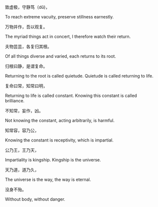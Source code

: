 致虚极，守静笃（dǔ)，

To reach extreme vacuity, preserve stillness earnestly.

万物并作，吾以观复。

The myriad things act in concert, I therefore watch their return.

夫物芸芸，各复归其根。

Of all things diverse and varied, each returns to its root.

归根曰静，是谓复命。

Returning to the root is called quietude. Quietude is called returning to life.

复命曰常，知常曰明，

Returning to life is called constant. Knowing this constant is called brilliance.

不知常，妄作，凶。

Not knowing the constant, acting arbitrarily, is harmful.

知常容，容乃公，

Knowing the constant is receptivity, which is impartial.

公乃王，王乃天，

Impartiality is kingship. Kingship is the universe.

天乃道，道乃久，

The universe is the way, the way is eternal.

没身不殆。

Without body, without danger.
